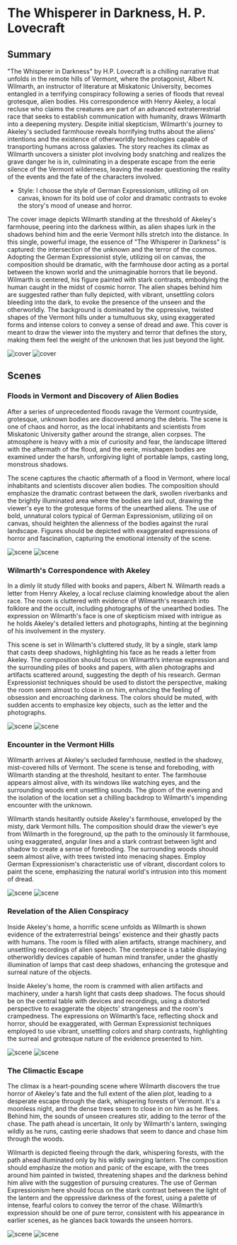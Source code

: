 # The Whisperer in Darkness, H. P. Lovecraft

## Summary

"The Whisperer in Darkness" by H.P. Lovecraft is a chilling narrative that unfolds in the remote hills of Vermont, where the protagonist, Albert N. Wilmarth, an instructor of literature at Miskatonic University, becomes entangled in a terrifying conspiracy following a series of floods that reveal grotesque, alien bodies. His correspondence with Henry Akeley, a local recluse who claims the creatures are part of an advanced extraterrestrial race that seeks to establish communication with humanity, draws Wilmarth into a deepening mystery. Despite initial skepticism, Wilmarth's journey to Akeley's secluded farmhouse reveals horrifying truths about the aliens' intentions and the existence of otherworldly technologies capable of transporting humans across galaxies. The story reaches its climax as Wilmarth uncovers a sinister plot involving body snatching and realizes the grave danger he is in, culminating in a desperate escape from the eerie silence of the Vermont wilderness, leaving the reader questioning the reality of the events and the fate of the characters involved.

* Style: I choose the style of German Expressionism, utilizing oil on canvas, known for its bold use of color and dramatic contrasts to evoke the story's mood of unease and horror.

The cover image depicts Wilmarth standing at the threshold of Akeley's farmhouse, peering into the darkness within, as alien shapes lurk in the shadows behind him and the eerie Vermont hills stretch into the distance. In this single, powerful image, the essence of "The Whisperer in Darkness" is captured: the intersection of the unknown and the terror of the cosmos. Adopting the German Expressionist style, utilizing oil on canvas, the composition should be dramatic, with the farmhouse door acting as a portal between the known world and the unimaginable horrors that lie beyond. Wilmarth is centered, his figure painted with stark contrasts, embodying the human caught in the midst of cosmic horror. The alien shapes behind him are suggested rather than fully depicted, with vibrant, unsettling colors bleeding into the dark, to evoke the presence of the unseen and the otherworldly. The background is dominated by the oppressive, twisted shapes of the Vermont hills under a tumultuous sky, using exaggerated forms and intense colors to convey a sense of dread and awe. This cover is meant to draw the viewer into the mystery and terror that defines the story, making them feel the weight of the unknown that lies just beyond the light.

![cover](cover1a.webp)
![cover](cover1b.webp)

## Scenes

### Floods in Vermont and Discovery of Alien Bodies

After a series of unprecedented floods ravage the Vermont countryside, grotesque, unknown bodies are discovered among the debris. The scene is one of chaos and horror, as the local inhabitants and scientists from Miskatonic University gather around the strange, alien corpses. The atmosphere is heavy with a mix of curiosity and fear, the landscape littered with the aftermath of the flood, and the eerie, misshapen bodies are examined under the harsh, unforgiving light of portable lamps, casting long, monstrous shadows.

The scene captures the chaotic aftermath of a flood in Vermont, where local inhabitants and scientists discover alien bodies. The composition should emphasize the dramatic contrast between the dark, swollen riverbanks and the brightly illuminated area where the bodies are laid out, drawing the viewer's eye to the grotesque forms of the unearthed aliens. The use of bold, unnatural colors typical of German Expressionism, utilizing oil on canvas, should heighten the alienness of the bodies against the rural landscape. Figures should be depicted with exaggerated expressions of horror and fascination, capturing the emotional intensity of the scene.

![scene](scene1a.webp)
![scene](scene1b.webp)

### Wilmarth's Correspondence with Akeley

In a dimly lit study filled with books and papers, Albert N. Wilmarth reads a letter from Henry Akeley, a local recluse claiming knowledge about the alien race. The room is cluttered with evidence of Wilmarth's research into folklore and the occult, including photographs of the unearthed bodies. The expression on Wilmarth's face is one of skepticism mixed with intrigue as he holds Akeley's detailed letters and photographs, hinting at the beginning of his involvement in the mystery.

This scene is set in Wilmarth's cluttered study, lit by a single, stark lamp that casts deep shadows, highlighting his face as he reads a letter from Akeley. The composition should focus on Wilmarth’s intense expression and the surrounding piles of books and papers, with alien photographs and artifacts scattered around, suggesting the depth of his research. German Expressionist techniques should be used to distort the perspective, making the room seem almost to close in on him, enhancing the feeling of obsession and encroaching darkness. The colors should be muted, with sudden accents to emphasize key objects, such as the letter and the photographs.

![scene](scene2a.webp)
![scene](scene2b.webp)

### Encounter in the Vermont Hills

Wilmarth arrives at Akeley's secluded farmhouse, nestled in the shadowy, mist-covered hills of Vermont. The scene is tense and foreboding, with Wilmarth standing at the threshold, hesitant to enter. The farmhouse appears almost alive, with its windows like watching eyes, and the surrounding woods emit unsettling sounds. The gloom of the evening and the isolation of the location set a chilling backdrop to Wilmarth's impending encounter with the unknown.

Wilmarth stands hesitantly outside Akeley's farmhouse, enveloped by the misty, dark Vermont hills. The composition should draw the viewer’s eye from Wilmarth in the foreground, up the path to the ominously lit farmhouse, using exaggerated, angular lines and a stark contrast between light and shadow to create a sense of foreboding. The surrounding woods should seem almost alive, with trees twisted into menacing shapes. Employ German Expressionism's characteristic use of vibrant, discordant colors to paint the scene, emphasizing the natural world's intrusion into this moment of dread.

![scene](scene3a.webp)
![scene](scene3b.webp)

### Revelation of the Alien Conspiracy

Inside Akeley's home, a horrific scene unfolds as Wilmarth is shown evidence of the extraterrestrial beings' existence and their ghastly pacts with humans. The room is filled with alien artifacts, strange machinery, and unsettling recordings of alien speech. The centerpiece is a table displaying otherworldly devices capable of human mind transfer, under the ghastly illumination of lamps that cast deep shadows, enhancing the grotesque and surreal nature of the objects.

Inside Akeley's home, the room is crammed with alien artifacts and machinery, under a harsh light that casts deep shadows. The focus should be on the central table with devices and recordings, using a distorted perspective to exaggerate the objects' strangeness and the room's crampedness. The expressions on Wilmarth’s face, reflecting shock and horror, should be exaggerated, with German Expressionist techniques employed to use vibrant, unsettling colors and sharp contrasts, highlighting the surreal and grotesque nature of the evidence presented to him.

![scene](scene4a.webp)
![scene](scene4b.webp)

### The Climactic Escape

The climax is a heart-pounding scene where Wilmarth discovers the true horror of Akeley's fate and the full extent of the alien plot, leading to a desperate escape through the dark, whispering forests of Vermont. It's a moonless night, and the dense trees seem to close in on him as he flees. Behind him, the sounds of unseen creatures stir, adding to the terror of the chase. The path ahead is uncertain, lit only by Wilmarth's lantern, swinging wildly as he runs, casting eerie shadows that seem to dance and chase him through the woods.

Wilmarth is depicted fleeing through the dark, whispering forests, with the path ahead illuminated only by his wildly swinging lantern. The composition should emphasize the motion and panic of the escape, with the trees around him painted in twisted, threatening shapes and the darkness behind him alive with the suggestion of pursuing creatures. The use of German Expressionism here should focus on the stark contrast between the light of the lantern and the oppressive darkness of the forest, using a palette of intense, fearful colors to convey the terror of the chase. Wilmarth’s expression should be one of pure terror, consistent with his appearance in earlier scenes, as he glances back towards the unseen horrors.

![scene](scene5a.webp)
![scene](scene5b.webp)

